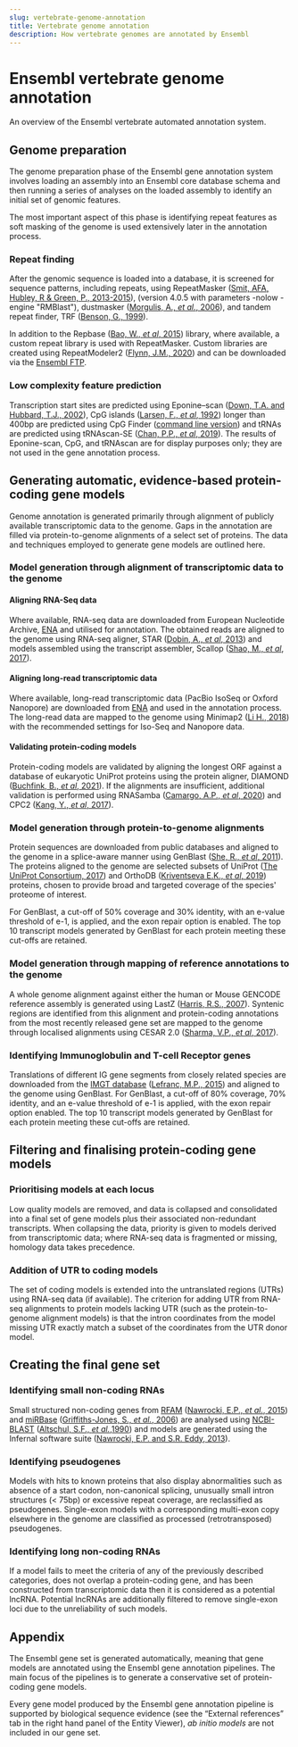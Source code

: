 ```yaml
---
slug: vertebrate-genome-annotation
title: Vertebrate genome annotation
description: How vertebrate genomes are annotated by Ensembl
---
```

# Ensembl vertebrate genome annotation
An overview of the Ensembl vertebrate automated annotation system.

## Genome preparation
The genome preparation phase of the Ensembl gene annotation system involves loading an assembly into an Ensembl core database schema and then running a series of analyses on the loaded assembly to identify an initial set of genomic features.

The most important aspect of this phase is identifying repeat features as soft masking of the genome is used extensively later in the annotation process.

### Repeat finding
After the genomic sequence is loaded into a database, it is screened for sequence patterns, including repeats, using RepeatMasker  ([Smit, AFA, Hubley, R & Green, P., 2013-2015](http://www.repeatmasker.org)), (version 4.0.5 with parameters -nolow -engine "RMBlast"), dustmasker ([Morgulis, A., _et al._, 2006](https://www.liebertpub.com/doi/10.1089/cmb.2006.13.1028)), and tandem repeat finder, TRF ([Benson, G., 1999](https://academic.oup.com/nar/article/27/2/573/1061099?login=true)).

In addition to the Repbase ([Bao, W., _et al_, 2015](https://mobilednajournal.biomedcentral.com/articles/10.1186/s13100-015-0041-9)) library, where available, a custom repeat library is used with RepeatMasker. Custom libraries are created using RepeatModeler2 ([Flynn, J.M., 2020](https://www.pnas.org/doi/10.1073/pnas.1921046117)) and can be downloaded via the [Ensembl FTP](https://ftp.ebi.ac.uk/pub/databases/ensembl/repeats/unfiltered_repeatmodeler/species/).

### Low complexity feature prediction
Transcription start sites are predicted using Eponine–scan ([Down, T.A. and Hubbard, T.J., 2002](https://pubmed.ncbi.nlm.nih.gov/11875034/)), CpG islands ([Larsen, F., _et al_, 1992](https://www.sciencedirect.com/science/article/pii/088875439290024M?via%3Dihub)) longer than 400bp are predicted using CpG Finder ([command line version](https://genome-source.gi.ucsc.edu/gitlist/kent.git/tree/master/src/utils/cpgIslandExt/)) and tRNAs are predicted using tRNAscan-SE ([Chan, P.P., _et al_, 2019](https://link.springer.com/protocol/10.1007/978-1-4939-9173-0_1)). The results of Eponine-scan, CpG, and tRNAscan are for display purposes only; they are not used in the gene annotation process.

## Generating automatic, evidence-based protein-coding gene models
Genome annotation is generated primarily through alignment of publicly available transcriptomic data to the genome. Gaps in the annotation are filled via protein-to-genome alignments of a select set of proteins. The data and techniques employed to generate gene models are outlined here.

### Model generation through alignment of transcriptomic data to the genome
#### Aligning RNA-Seq data
Where available, RNA-seq data are downloaded from European Nucleotide Archive, [ENA](https://www.ebi.ac.uk/ena/browser/home) and utilised for annotation. The obtained reads are aligned to the genome using  RNA-seq aligner, STAR ([Dobin, A., _et al_, 2013](https://academic.oup.com/bioinformatics/article/29/1/15/272537?login=true)) and models assembled using the transcript assembler, Scallop ([Shao, M., _et al_, 2017](https://doi.org/10.1038/nbt)).

#### Aligning long-read transcriptomic data
Where available, long-read transcriptomic data (PacBio IsoSeq or Oxford Nanopore) are downloaded from [ENA](https://www.ebi.ac.uk/ena/browser/home) and used in the annotation process. The long-read data are mapped to the genome using Minimap2 ([Li H., 2018](https://academic.oup.com/bioinformatics/article/34/18/3094/4994778?login=true)) with the recommended settings for Iso-Seq and Nanopore data.

#### Validating protein-coding models
Protein-coding models are validated by aligning the longest ORF against a database of eukaryotic UniProt proteins using the protein aligner, DIAMOND ([Buchfink, B., _et al_, 2021](https://www.nature.com/articles/s41592-021-01101-x)). If the alignments are insufficient, additional validation is performed using RNASamba ([Camargo, A.P., _et al_, 2020](https://academic.oup.com/nargab/article/2/1/lqz024/5701461?login=true)) and CPC2 ([Kang, Y., _et al_, 2017](https://academic.oup.com/nar/article/45/W1/W12/3831091?login=true)).

###  Model generation through protein-to-genome alignments
Protein sequences are downloaded from public databases and aligned to the genome in a splice-aware manner using GenBlast ([She, R., _et al_, 2011](https://academic.oup.com/bioinformatics/article/27/15/2141/403866)). The proteins aligned to the genome are selected subsets of UniProt ([The UniProt Consortium, 2017](https://doi.org/10.1093/nar/gkw1099)) and OrthoDB ([Kriventseva E.K., _et al_, 2019](https://doi.org/10.1093/nar/gky1053)) proteins, chosen to provide broad and targeted coverage of the species' proteome of interest.

For GenBlast, a cut-off of 50% coverage and 30% identity, with an e-value threshold of e-1, is applied, and the exon repair option is enabled. The top 10 transcript models generated by GenBlast for each protein meeting these cut-offs are retained.

### Model generation through mapping of reference annotations to the genome
A whole genome alignment against either the human or Mouse GENCODE reference assembly is generated using LastZ ([Harris, R.S., 2007](https://www.bx.psu.edu/~rsharris/rsharris_phd_thesis_2007.pdf)). Syntenic regions are identified from this alignment and protein-coding annotations from the most recently released gene set are mapped to the genome through localised alignments using CESAR 2.0 ([Sharma, V.P., _et al_, 2017](https://academic.oup.com/bioinformatics/article/33/24/3985/4095639?login=true)).

### Identifying Immunoglobulin and T-cell Receptor genes
Translations of different IG gene segments from closely related species are downloaded from the [IMGT database](https://www.imgt.org/) ([Lefranc, M.P., 2015](https://academic.oup.com/nar/article/43/D1/D413/2436677?login=true)) and aligned to the genome using GenBlast. For GenBlast, a cut-off of 80% coverage, 70% identity, and an e-value threshold of e-1 is applied, with the exon repair option enabled. The top 10 transcript models generated by GenBlast for each protein meeting these cut-offs are retained.

## Filtering and finalising protein-coding gene models
### Prioritising models at each locus
Low quality models are removed, and data is collapsed and consolidated into a final set of gene models plus their associated non-redundant transcripts. When collapsing the data, priority is given to models derived from transcriptomic data; where RNA-seq data is fragmented or missing, homology data takes precedence.

### Addition of UTR to coding models
The set of coding models is extended into the untranslated regions (UTRs) using RNA-seq data (if available). The criterion for adding UTR from RNA-seq alignments to protein models lacking UTR (such as the protein-to-genome alignment models) is that the intron coordinates from the model missing UTR exactly match a subset of the coordinates from the UTR donor model.

## Creating the final gene set
### Identifying small non-coding RNAs
Small structured non-coding genes from [RFAM](https://rfam.org/) ([Nawrocki, E.P., _et al._, 2015](https://pubmed.ncbi.nlm.nih.gov/25392425/)) and [miRBase](https://www.mirbase.org/) ([Griffiths-Jones, S., _et al._, 2006](https://pubmed.ncbi.nlm.nih.gov/16381832/)) are analysed using [NCBI-BLAST](https://blast.ncbi.nlm.nih.gov/Blast.cgi) ([Altschul, S.F., _et al._,1990](https://pubmed.ncbi.nlm.nih.gov/2231712/)) and models are generated using the Infernal software suite ([Nawrocki, E.P. and S.R. Eddy, 2013](https://academic.oup.com/bioinformatics/article/29/22/2933/316439?login=true)).

### Identifying pseudogenes
Models with hits to known proteins that also display abnormalities such as absence of a start codon, non-canonical splicing, unusually small intron structures (< 75bp) or excessive repeat coverage, are reclassified as pseudogenes. Single-exon models with a corresponding multi-exon copy elsewhere in the genome are classified as processed (retrotransposed) pseudogenes.

### Identifying long non-coding RNAs
If a model fails to meet the criteria of any of the previously described categories, does not overlap a protein-coding gene, and has been constructed from transcriptomic data then it is considered as a potential lncRNA. Potential lncRNAs are additionally filtered to remove single-exon loci due to the unreliability of such models.

## Appendix
The Ensembl gene set is generated automatically, meaning that gene models are annotated using the Ensembl gene annotation pipelines. The main focus of the pipelines is to generate a conservative set of protein-coding gene models.

Every gene model produced by the Ensembl gene annotation pipeline is supported by biological sequence evidence (see the “External references” tab in the right hand panel of the Entity Viewer), _ab initio models_ are not included in our gene set.
